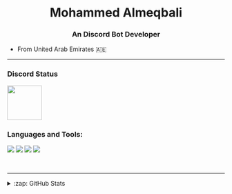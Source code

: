 <h1 align="center">Mohammed Almeqbali</h1>
<h3 align="center">An Discord Bot Developer</h3>

- From United Arab Emirates 🇦🇪


---

### Discord Status
<a href="https://discord.com/users/906779955843711027">
<img height="80px" src="https://discord.c99.nl/widget/theme-4/906779955843711027.png" />
</a>

</br>

### Languages and Tools:
<p align="left">
<img src="https://img.shields.io/badge/Node.JS-black?style=for-the-badge&logo=node.js" />
<img src="https://img.shields.io/badge/-HTML5-black?style=for-the-badge&logo=HTML5" />
<img src="https://img.shields.io/badge/CSS-black?style=for-the-badge&logo=css3&logoColor=#1572B6" />
<img src="https://img.shields.io/badge/Javascript-black?style=for-the-badge&logo=javascript" />
</p>
<br />

---

<details>
  <summary>:zap: GitHub Stats</summary>
</br>
<img align="center" alt="NotNexuss's GitHub Stats" src="https://github-readme-stats.vercel.app/api?username=drx7&show_icons=true&locale=en&theme=dark&layout=compact" />

